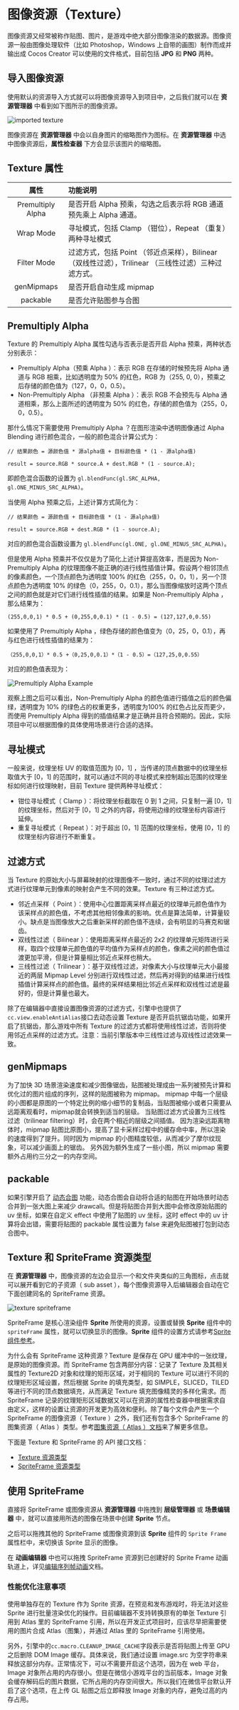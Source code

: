 # 图像资源（Texture）

图像资源又经常被称作贴图、图片，是游戏中绝大部分图像渲染的数据源。图像资源一般由图像处理软件（比如 Photoshop，Windows 上自带的画图）制作而成并输出成 Cocos Creator 可以使用的文件格式，目前包括 **JPG** 和 **PNG** 两种。

## 导入图像资源

使用默认的资源导入方式就可以将图像资源导入到项目中，之后我们就可以在 **资源管理器** 中看到如下图所示的图像资源。

![imported texture](sprite/imported_texture.png)

图像资源在 **资源管理器** 中会以自身图片的缩略图作为图标。在 **资源管理器** 中选中图像资源后，**属性检查器** 下方会显示该图片的缩略图。

## Texture 属性

| 属性 | 功能说明 |
| :---: | :--- |
| Premultiply Alpha | 是否开启 Alpha 预乘，勾选之后表示将 RGB 通道预先乘上 Alpha 通道。 |
| Wrap Mode | 寻址模式，包括 Clamp （钳位），Repeat （重复）两种寻址模式 |
| Filter Mode | 过滤方式，包括 Point （邻近点采样），Bilinear （双线性过滤），Trilinear （三线性过滤）三种过滤方式。 |
| genMipmaps | 是否开启自动生成 mipmap |
| packable | 是否允许贴图参与合图 |

## Premultiply Alpha

Texture 的 Premultiply Alpha 属性勾选与否表示是否开启 Alpha 预乘，两种状态分别表示：

* Premultiply Alpha（预乘 Alpha ）：表示 RGB 在存储的时候预先将 Alpha 通道与 RGB 相乘，比如透明度为 50% 的红色，RGB 为（255, 0, 0），预乘之后存储的颜色值为（127，0，0，0.5）。
* Non-Premultiply Alpha （非预乘 Alpha ）：表示 RGB 不会预先与 Alpha 通道相乘，那么上面所述的透明度为 50% 的红色，存储的颜色值为（255，0，0，0.5）。

那什么情况下需要使用 Premultiply Alpha ？在图形渲染中透明图像通过 Alpha Blending 进行颜色混合，一般的颜色混合计算公式为：

`// 结果颜色 = 源颜色值 * 源alpha值 + 目标颜色值 * (1 - 源alpha值)`

`result = source.RGB * source.A + dest.RGB * (1 - source.A);`

即颜色混合函数的设置为 `gl.blendFunc(gl.SRC_ALPHA, gl.ONE_MINUS_SRC_ALPHA)`。

当使用 Alpha 预乘之后，上述计算方式简化为：

`// 结果颜色 = 源颜色值 + 目标颜色值 * (1 - 源alpha值)`

`result = source.RGB + dest.RGB * (1 - source.A);`

对应的颜色混合函数设置为 `gl.blendFunc(gl.ONE, gl.ONE_MINUS_SRC_ALPHA)`。

但是使用 Alpha 预乘并不仅仅是为了简化上述计算提高效率，而是因为 Non-Premultiply Alpha 的纹理图像不能正确的进行线性插值计算。假设两个相邻顶点的像素颜色，一个顶点颜色为透明度 100% 的红色（255，0，0，1），另一个顶点颜色为透明度 10% 的绿色（0，255，0，0.1），那么当图像缩放时这两个顶点之间的颜色就是对它们进行线性插值的结果。如果是 Non-Premultiply Alpha ，那么结果为：

```
(255,0,0,1) * 0.5 + (0,255,0,0.1) * (1 - 0.5) = (127,127,0,0.55)
```

如果使用了 Premultiply Alpha ，绿色存储的颜色值变为（0，25，0，0.1），再与红色进行线性插值的结果为：

```
（255,0,0,1）* 0.5 +（0,25,0,0.1）*（1 - 0.5）=（127,25,0,0.55）
```

对应的颜色值表现为：

![Premultiply Alpha Example](sprite/premultiply_alpha.png)

观察上图之后可以看出，Non-Premultiply Alpha 的颜色值进行插值之后的颜色偏绿，透明度为 10% 的绿色占的权重更多，透明度为100% 的红色占比反而更少，而使用 Premultiply Alpha 得到的插值结果才是正确并且符合预期的。因此，实际项目中可以根据图像的具体使用场景进行合适的选择。

## 寻址模式

一般来说，纹理坐标 UV 的取值范围为 \[0，1\] ，当传递的顶点数据中的纹理坐标取值大于 \[0，1\] 的范围时，就可以通过不同的寻址模式来控制超出范围的纹理坐标如何进行纹理映射，目前 Texture 提供两种寻址模式：

* 钳位寻址模式（ Clamp ）：将纹理坐标截取在 0 到 1 之间，只复制一遍 \[0，1\] 的纹理坐标，然后对于 \[0，1\] 之外的内容，将使用边缘的纹理坐标内容进行延伸。
* 重复寻址模式（ Repeat ）：对于超出 \[0，1\] 范围的纹理坐标，使用 \[0，1\] 的纹理坐标内容进行不断重复。

## 过滤方式

当 Texture 的原始大小与屏幕映射的纹理图像不一致时，通过不同的纹理过滤方式进行纹理单元到像素的映射会产生不同的效果。Texture 有三种过滤方式。

* 邻近点采样（ Point ）：使用中心位置距离采样点最近的纹理单元颜色值作为该采样点的颜色值，不考虑其他相邻像素的影响。优点是算法简单，计算量较小。缺点是当图像放大之后重新采样的颜色值不连续，会有明显的马赛克和锯齿。
* 双线性过滤（ Bilinear ）：使用距离采样点最近的 2x2 的纹理单元矩阵进行采样，取四个纹理单元颜色值的平均值作为采样点的颜色，像素之间的颜色值过渡更加平滑，但是计算量相比邻近点采样也稍大。
* 三线性过滤（ Trilinear ）：基于双线性过滤，对像素大小与纹理单元大小最接近的两层 Mipmap Level 分别进行双线性过滤，然后再对得到的结果进行线性插值计算采样点的颜色值。最终的采样结果相比邻近点采样和双线性过滤是最好的，但是计算量也最大。

除了在编辑器中直接设置图像资源的过滤方式，引擎中也提供了`cc.view.enableAntiAlias`接口去动态设置 Texture 是否开启抗锯齿功能，如果开启了抗锯齿，那么游戏中所有 Texture 的过滤方式都将使用线性过滤，否则将使用邻近点采样的过滤方式。注意：当前引擎版本中三线性过滤与双线性过滤效果一致。

## genMipmaps

为了加快 3D 场景渲染速度和减少图像锯齿，贴图被处理成由一系列被预先计算和优化过的图片组成的序列，这样的贴图被称为 mipmap。
mipmap 中每一个层级的小图都是原图的一个特定比例的缩小细节的复制品，当贴图被缩小或者只需要从远距离观看时，mipmap就会转换到适当的层级。
当贴图过滤方式设置为三线性过滤（trilinear filtering）时，会在两个相近的层级之间插值。
因为渲染远距离物体时，mipmap 贴图比原图小，提高了显卡采样过程中的缓存命中率，所以渲染的速度得到了提升。同时因为 mipmap 的小图精度较低，从而减少了摩尔纹现象，可以减少画面上的锯齿。
另外因为额外生成了一些小图，所以 mipmap 需要额外占用约三分之一的内存空间。

## packable

如果引擎开启了 [动态合图](../advanced-topics/dynamic-atlas.md) 功能，动态合图会自动将合适的贴图在开始场景时动态合并到一张大图上来减少 drawcall。但是将贴图合并到大图中会修改原始贴图的 uv 坐标，如果在自定义 effect 中使用了贴图的 uv 坐标，这时 effect 中的 uv 计算将会出错，需要将贴图的 packable 属性设置为 false 来避免贴图被打包到动态合图中。

## Texture 和 SpriteFrame 资源类型

在 **资源管理器** 中，图像资源的左边会显示一个和文件夹类似的三角图标，点击就可以展开看到它的子资源（ sub asset ），每个图像资源导入后编辑器会自动在它下面创建同名的 SpriteFrame 资源。

![texture spriteframe](sprite/texture_spriteframe.png)

SpriteFrame 是核心渲染组件 **Sprite** 所使用的资源，设置或替换 **Sprite** 组件中的 `spriteFrame` 属性，就可以切换显示的图像。**Sprite** 组件的设置方式请参考[Sprite 组件参考](../components/sprite.md)。

为什么会有 SpriteFrame 这种资源？Texture 是保存在 GPU 缓冲中的一张纹理，是原始的图像资源。而 SpriteFrame 包含两部分内容：记录了 Texture 及其相关属性的 Texture2D 对象和纹理的矩形区域，对于相同的 Texture 可以进行不同的纹理矩形区域设置，然后根据 Sprite 的填充类型，如 SIMPLE，SLICED，TILED 等进行不同的顶点数据填充，从而满足 Texture 填充图像精灵的多样化需求。而 SpriteFrame 记录的纹理矩形区域数据又可以在资源的属性检查器中根据需求自由定义，这样的设置让资源的开发更为高效和便利。除了每个文件会产生一个 SpriteFrame 的图像资源（ Texture ）之外，我们还有包含多个 SpriteFrame 的图集资源（ Atlas ）类型。参考[图集资源（ Atlas ）文档](atlas.md)来了解更多信息。

下面是 Texture 和 SpriteFrame 的 API 接口文档：

* [Texture 资源类型](../../../api/zh/classes/Texture2D.html)
* [SpriteFrame 资源类型](../../../api/zh/classes/SpriteFrame.html)

## 使用 SpriteFrame

直接将 SpriteFrame 或图像资源从 **资源管理器** 中拖拽到 **层级管理器** 或 **场景编辑器** 中，就可以直接用所选的图像在场景中创建 **Sprite** 节点。

之后可以拖拽其他的 SpriteFrame 或图像资源到该 **Sprite** 组件的 `Sprite Frame` 属性栏中，来切换该 Sprite 显示的图像。

在 **动画编辑器** 中也可以拖拽 SpriteFrame 资源到已创建好的 Sprite Frame 动画轨道上，详见[编辑序列帧动画](../animation/sprite-animation.md)文档。

### 性能优化注意事项

使用单独存在的 Texture 作为 Sprite 资源，在预览和发布游戏时，将无法对这些 Sprite 进行批量渲染优化的操作。目前编辑器不支持转换原有的单张 Texture 引用到 Atlas 里的 SpriteFrame 引用，所以在开发正式项目时，应该尽早把需要使用的图片合成 Atlas（图集），并通过 Atlas 里的 SpriteFrame 引用使用。

另外，引擎中的`cc.macro.CLEANUP_IMAGE_CACHE`字段表示是否将贴图上传至 GPU 之后删除 DOM Image 缓存。具体来说，我们通过设置 image.src 为空字符串来释放这部分内存。正常情况下，可以不需要开启这个选项，因为在 web 平台，Image 对象所占用的内存很小。但是在微信小游戏平台的当前版本，Image 对象会缓存解码后的图片数据，它所占用的内存空间很大。所以我们在微信平台默认开启了这个选项，在上传 GL 贴图之后立即释放 Image 对象的内存，避免过高的内存占用。

